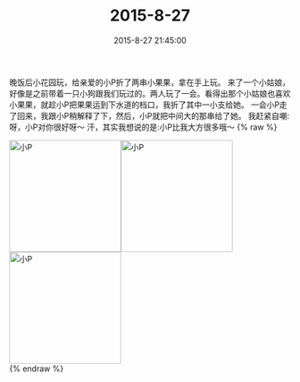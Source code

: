 ﻿---
title: "2015-8-27"
date: 2015-8-27 21:45:00
tags: 文字
categories: 妈妈
---
晚饭后小花园玩，给亲爱的小P折了两串小果果，拿在手上玩。
来了一个小姑娘，好像是之前带着一只小狗跟我们玩过的。两人玩了一会。看得出那个小姑娘也喜欢小果果，就趁小P把果果运到下水道的档口，我折了其中一小支给她。
一会小P走了回来，我跟小P稍解释了下，然后，小P就把中间大的那串给了她。
我赶紧自嘲:
呀，小P对你很好呀～
汗，其实我想说的是:小P比我大方很多哦～
{% raw %}
<div style="width:500 px">
<div style="float:left; width:100 px"><img src="/images/微信图片_20171011153332.jpg" width="200" alt="小P"></div>
<div style="float:left; width:100 px"><img src="/images/微信图片_20171011153346.jpg" width="200" alt="小P"></div>
<div style="float:left; width:100 px"><img src="/images/微信图片_20171011153357.jpg" width="200" alt="小P"></div>
<div style="clear:both"></div>
</div>
{% endraw %}